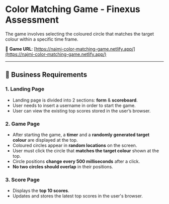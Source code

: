# Color Matching Game - Finexus Assessment

The game involves selecting the coloured circle that matches the target colour within a specific time frame.

🔗 **Game URL**: [https://najmi-color-matching-game.netlify.app/](https://najmi-color-matching-game.netlify.app/)

---

## 📌 Business Requirements

### 1. Landing Page
- Landing page is divided into 2 sections: **form** & **scoreboard**.
- User needs to insert a username in order to start the game.
- User can view the existing top scores stored in the user’s browser.

### 2. Game Page
- After starting the game, a **timer** and a **randomly generated target colour** are displayed at the top.
- Coloured circles appear in **random locations** on the screen.
- User must click the circle that **matches the target colour** shown at the top.
- Circle positions **change every 500 milliseconds** after a click.
- **No two circles should overlap** in their positions.

### 3. Score Page
- Displays the **top 10 scores**.
- Updates and stores the latest top scores in the user's browser.
